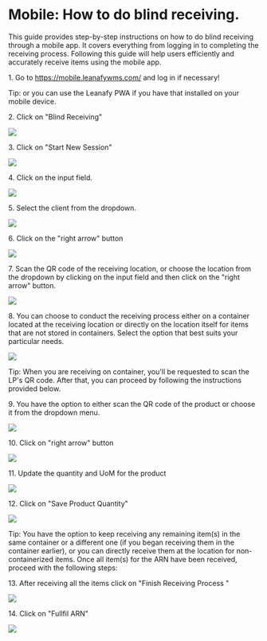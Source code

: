 # Mobile: How to do blind receiving.

This guide provides step-by-step instructions on how to do blind receiving through a mobile app. It covers everything from logging in to completing the receiving process. Following this guide will help users efficiently and accurately receive items using the mobile app.

1\. Go to <https://mobile.leanafywms.com/> and log in if necessary!


Tip: or you can use the Leanafy PWA if you have that installed on your mobile device.


2\. Click on "Blind Receiving"

![](https://ajeuwbhvhr.cloudimg.io/colony-recorder.s3.amazonaws.com/files/2023-08-31/e0d45813-e762-4dd2-ae3d-4acf359347d2/user_cropped_screenshot.jpeg?tl_px=0,12&br_px=654,1293&force_format=png&width=518&wat_scale=46&wat=1&wat_opacity=0.7&wat_gravity=northwest&wat_url=https://colony-recorder.s3.us-west-1.amazonaws.com/images/watermarks/FB923C_standard.png&wat_pad=74,490)


3\. Click on "Start New Session"

![](https://ajeuwbhvhr.cloudimg.io/colony-recorder.s3.amazonaws.com/files/2023-08-31/a30cd8c3-6dc2-4794-ae59-33deecddb326/user_cropped_screenshot.jpeg?tl_px=0,454&br_px=654,1416&force_format=png&width=518&wat_scale=46&wat=1&wat_opacity=0.7&wat_gravity=northwest&wat_url=https://colony-recorder.s3.us-west-1.amazonaws.com/images/watermarks/FB923C_standard.png&wat_pad=255,701)


4\. Click on the input field.

![](https://ajeuwbhvhr.cloudimg.io/colony-recorder.s3.amazonaws.com/files/2023-08-31/d4343bb9-d381-44e6-91b2-b46cda91c055/user_cropped_screenshot.jpeg?tl_px=0,454&br_px=654,1416&force_format=png&width=518&wat_scale=46&wat=1&wat_opacity=0.7&wat_gravity=northwest&wat_url=https://colony-recorder.s3.us-west-1.amazonaws.com/images/watermarks/FB923C_standard.png&wat_pad=195,696)


5\. Select the client from the dropdown.

![](https://ajeuwbhvhr.cloudimg.io/colony-recorder.s3.amazonaws.com/files/2023-08-31/95daad90-e9c4-4bfd-ae08-7a23341a78d8/ascreenshot.jpeg?tl_px=0,454&br_px=654,1416&force_format=png&width=518&wat_scale=46&wat=1&wat_opacity=0.7&wat_gravity=northwest&wat_url=https://colony-recorder.s3.us-west-1.amazonaws.com/images/watermarks/FB923C_standard.png&wat_pad=254,909)


6\. Click on the "right arrow" button

![](https://ajeuwbhvhr.cloudimg.io/colony-recorder.s3.amazonaws.com/files/2023-08-31/967f4a4c-622a-4114-b3fd-fe62e6192d5c/user_cropped_screenshot.jpeg?tl_px=0,454&br_px=654,1416&force_format=png&width=518&wat_scale=46&wat=1&wat_opacity=0.7&wat_gravity=northwest&wat_url=https://colony-recorder.s3.us-west-1.amazonaws.com/images/watermarks/FB923C_standard.png&wat_pad=441,694)


7\. Scan the QR code of the receiving location, or choose the location from the dropdown by clicking on the input field and then click on the "right arrow" button.

![](https://ajeuwbhvhr.cloudimg.io/colony-recorder.s3.amazonaws.com/files/2023-08-31/7cc3c8f5-e900-4861-939a-9b3827dd94e1/user_cropped_screenshot.jpeg?tl_px=0,454&br_px=654,1416&force_format=png&width=518&wat_scale=46&wat=1&wat_opacity=0.7&wat_gravity=northwest&wat_url=https://colony-recorder.s3.us-west-1.amazonaws.com/images/watermarks/FB923C_standard.png&wat_pad=443,693)


8\. You can choose to conduct the receiving process either on a container located at the receiving location or directly on the location itself for items that are not stored in containers. Select the option that best suits your particular needs.

![](https://ajeuwbhvhr.cloudimg.io/colony-recorder.s3.amazonaws.com/files/2023-08-31/f58244df-7818-4552-b2e1-68c99a665d40/user_cropped_screenshot.jpeg?tl_px=0,454&br_px=654,1416&force_format=png&width=518&wat_scale=46&wat=1&wat_opacity=0.7&wat_gravity=northwest&wat_url=https://colony-recorder.s3.us-west-1.amazonaws.com/images/watermarks/FB923C_standard.png&wat_pad=411,583)


Tip: When you are receiving on container, you'll be requested to scan the LP's QR code. After that, you can proceed by following the instructions provided below.


9\. You have the option to either scan the QR code of the product or choose it from the dropdown menu.

![](https://ajeuwbhvhr.cloudimg.io/colony-recorder.s3.amazonaws.com/files/2023-08-31/0bc62a08-eed9-4a91-baf7-97f4ec50838e/user_cropped_screenshot.jpeg?tl_px=0,454&br_px=654,1416&force_format=png&width=518&wat_scale=46&wat=1&wat_opacity=0.7&wat_gravity=northwest&wat_url=https://colony-recorder.s3.us-west-1.amazonaws.com/images/watermarks/FB923C_standard.png&wat_pad=263,690)


10\. Click on "right arrow" button

![](https://ajeuwbhvhr.cloudimg.io/colony-recorder.s3.amazonaws.com/files/2023-08-31/ed746376-6e81-4234-a6d1-35034581bcec/user_cropped_screenshot.jpeg?tl_px=0,454&br_px=654,1416&force_format=png&width=518&wat_scale=46&wat=1&wat_opacity=0.7&wat_gravity=northwest&wat_url=https://colony-recorder.s3.us-west-1.amazonaws.com/images/watermarks/FB923C_standard.png&wat_pad=441,692)


11\. Update the quantity and UoM for the product

![](https://ajeuwbhvhr.cloudimg.io/colony-recorder.s3.amazonaws.com/files/2023-08-31/80ace947-a1c4-4fb8-8702-4c884bb7a5db/ascreenshot.jpeg?tl_px=0,454&br_px=654,1416&force_format=png&width=518&wat_scale=46&wat=1&wat_opacity=0.7&wat_gravity=northwest&wat_url=https://colony-recorder.s3.us-west-1.amazonaws.com/images/watermarks/FB923C_standard.png&wat_pad=555,804)


12\. Click on "Save Product Quantity"

![](https://ajeuwbhvhr.cloudimg.io/colony-recorder.s3.amazonaws.com/files/2023-08-31/b93569d0-27b1-4d70-aa5b-458936c05a64/user_cropped_screenshot.jpeg?tl_px=0,454&br_px=654,1416&force_format=png&width=518&wat_scale=46&wat=1&wat_opacity=0.7&wat_gravity=northwest&wat_url=https://colony-recorder.s3.us-west-1.amazonaws.com/images/watermarks/FB923C_standard.png&wat_pad=253,693)


Tip: You have the option to keep receiving any remaining item(s) in the same container or a different one (if you began receiving them in the container earlier), or you can directly receive them at the location for non-containerized items. Once all item(s) for the ARN have been received, proceed with the following steps:


13\. After receiving all the items click on "Finish Receiving Process "

![](https://ajeuwbhvhr.cloudimg.io/colony-recorder.s3.amazonaws.com/files/2023-08-31/d9fe0557-1032-49ff-9c13-e7fe0da2cecc/user_cropped_screenshot.jpeg?tl_px=0,454&br_px=654,1416&force_format=png&width=518&wat_scale=46&wat=1&wat_opacity=0.7&wat_gravity=northwest&wat_url=https://colony-recorder.s3.us-west-1.amazonaws.com/images/watermarks/FB923C_standard.png&wat_pad=216,663)


14\. Click on "Fullfil ARN"

![](https://ajeuwbhvhr.cloudimg.io/colony-recorder.s3.amazonaws.com/files/2023-08-31/ec64f9bd-429b-46ec-a516-9a724c609b9e/user_cropped_screenshot.jpeg?tl_px=0,454&br_px=654,1416&force_format=png&width=518&wat_scale=46&wat=1&wat_opacity=0.7&wat_gravity=northwest&wat_url=https://colony-recorder.s3.us-west-1.amazonaws.com/images/watermarks/FB923C_standard.png&wat_pad=245,656)